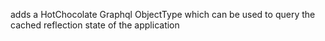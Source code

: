 ﻿adds a HotChocolate Graphql ObjectType which can be used to query the cached reflection state of the application